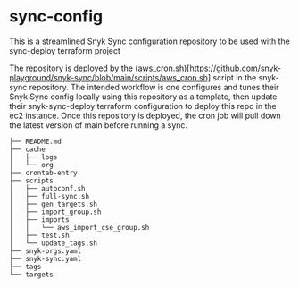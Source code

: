 # sync-config

This is a streamlined Snyk Sync configuration repository to be used with the sync-deploy terraform project

The repository is deployed by the (aws_cron.sh)[https://github.com/snyk-playground/snyk-sync/blob/main/scripts/aws_cron.sh] script in the snyk-sync repository. The intended workflow is one configures and tunes their Snyk Sync config locally using this repository as a template, then update their snyk-sync-deploy terraform configuration to deploy this repo in the ec2 instance. Once this repository is deployed, the cron job will pull down the latest version of main before running a sync.

```shell
├── README.md
├── cache
│   ├── logs
│   └── org
├── crontab-entry
├── scripts
│   ├── autoconf.sh
│   ├── full-sync.sh
│   ├── gen_targets.sh
│   ├── import_group.sh
│   ├── imports
│   │   └── aws_import_cse_group.sh
│   ├── test.sh
│   └── update_tags.sh
├── snyk-orgs.yaml
├── snyk-sync.yaml
├── tags
└── targets
```
